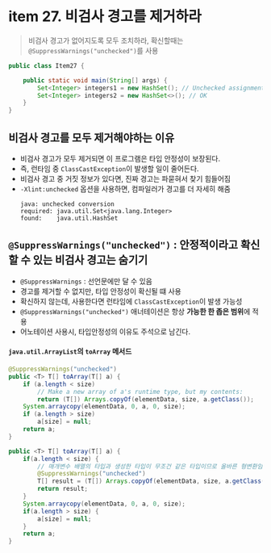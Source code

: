 # item 27. 비검사 경고를 제거하라

> 비검사 경고가 없어지도록 모두 조치하라, 확신할때는 `@SuppressWarnings("unchecked")`를 사용

```java
public class Item27 {

    public static void main(String[] args) {
        Set<Integer> integers1 = new HashSet(); // Unchecked assignment: 'java.util.HashSet' to 'java.util.Set<java.lang.Integer>'
        Set<Integer> integers2 = new HashSet<>(); // OK
    }
}
```

## 비검사 경고를 모두 제거해야하는 이유

- 비검사 경고가 모두 제거되면 이 프로그램은 타입 안정성이 보장된다.
- 즉, 런타임 중 `ClassCastException`이 발생할 일이 줄어든다.
- 비검사 경고 중 거짓 정보가 있다면, 진짜 경고는 파묻혀서 찾기 힘들어짐
- `-Xlint:unchecked` 옵션을 사용하면, 컴파일러가 경고를 더 자세히 해줌
  ````
  java: unchecked conversion
  required: java.util.Set<java.lang.Integer>
  found:    java.util.HashSet
  ````

## `@SuppressWarnings("unchecked")` : 안정적이라고 확신할 수 있는 비검사 경고는 숨기기

- `@SuppressWarnings` : 선언문에만 달 수 있음
- 경고를 제거할 수 없지만, 타입 안정성이 확신될 떄 사용
- 확신하지 않는데, 사용한다면 런타임에 `ClassCastException`이 발생 가능성
- `@SuppressWarnings("unchecked")` 애너테이션은 항상 **가능한 한 좁은 범위**에 적용
- 어노테이션 사용시, 타입안정성의 이유도 주석으로 남긴다.   

#### `java.util.ArrayList`의 `toArray` 메서드

```java
@SuppressWarnings("unchecked")
public <T> T[] toArray(T[] a) {
    if (a.length < size)
        // Make a new array of a's runtime type, but my contents:
        return (T[]) Arrays.copyOf(elementData, size, a.getClass());
    System.arraycopy(elementData, 0, a, 0, size);
    if (a.length > size)
        a[size] = null;
    return a;
}
```

```java
public <T> T[] toArray(T[] a) {
    if(a.length < size) {
        // 매개변수 배열의 타입과 생성한 타입이 무조건 같은 타입이므로 올바른 형변환임
        @SuppressWarnings("unchecked")
        T[] result = (T[]) Arrays.copyOf(elementData, size, a.getClass());
        return result;
    }
    System.arraycopy(elementData, 0, a, 0, size);
    if(a.length > size) {
        a[size] = null;
    }
    return a;
}
```

